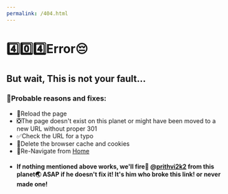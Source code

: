 ```yaml
---
permalink: /404.html
---
```

# 4️⃣0️⃣4️⃣Error😔
## But wait, This is not your fault...
### 🤔Probable reasons and fixes:
- 🔄Reload the page
- ❎The page doesn't exist on this planet or might have been moved to a new URL without proper 301
- ✅Check the URL for a typo
- 🚮Delete the browser cache and cookies
- 🏡Re-Navigate from <a href="https://prithvi2k2.github.io/" target="_blank">Home</a>
- #### If nothing mentioned above works, we'll fire🚀 @<a href="https://github.com/prithvi2k2" target="_blank">prithvi2k2</a> from this planet🌏 ASAP if he doesn't fix it! It's him who broke this link! or never made one!

